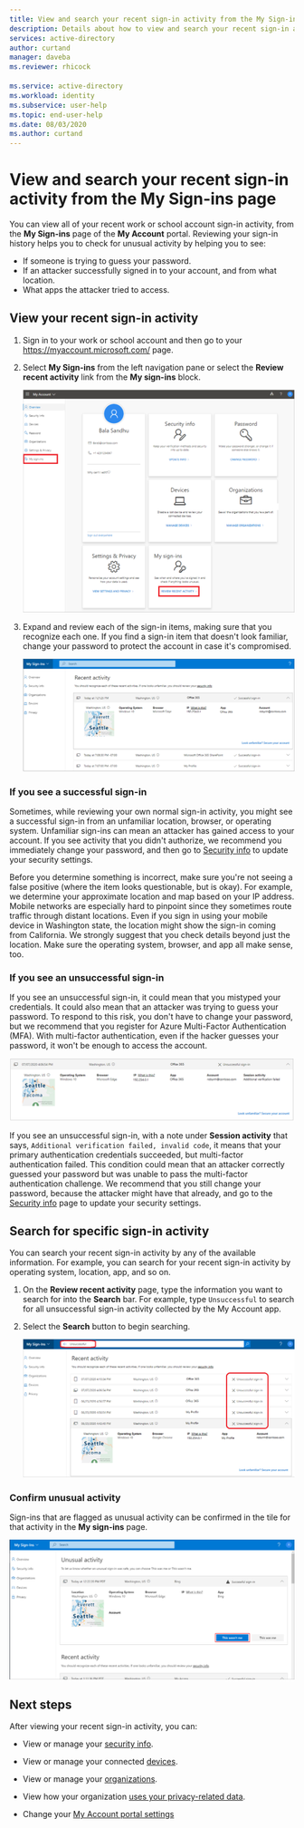 ```yaml
---
title: View and search your recent sign-in activity from the My Sign-ins page - Azure Active Directory | Microsoft Docs
description: Details about how to view and search your recent sign-in activity from the My Sign-ins page of the My Account portal.
services: active-directory
author: curtand
manager: daveba
ms.reviewer: rhicock

ms.service: active-directory
ms.workload: identity
ms.subservice: user-help
ms.topic: end-user-help
ms.date: 08/03/2020
ms.author: curtand
---
```


# View and search your recent sign-in activity from the My Sign-ins page

You can view all of your recent work or school account sign-in activity, from the **My Sign-ins** page of the **My Account** portal. Reviewing your sign-in history helps you to check for unusual activity by helping you to see:

- If someone is trying to guess your password.
- If an attacker successfully signed in to your account, and from what location.
- What apps the attacker tried to access.

## View your recent sign-in activity

1. Sign in to your work or school account and then go to your https://myaccount.microsoft.com/ page.

2. Select **My Sign-ins** from the left navigation pane or select the **Review recent activity** link from the **My sign-ins** block.

    ![My Account page, showing highlighted Recent activity links](media/my-account-portal/my-account-portal-sign-ins.png)

3. Expand and review each of the sign-in items, making sure that you recognize each one. If you find a sign-in item that doesn't look familiar, change your password to protect the account in case it's compromised.

    ![Recent activity page with expanded sign-in details](media/my-account-portal-sign-ins-page/recent-activity.png)

### If you see a successful sign-in

Sometimes, while reviewing your own normal sign-in activity, you might see a successful sign-in from an unfamiliar location, browser, or operating system. Unfamiliar sign-ins can mean an attacker has gained access to your account. If you see activity that you didn't authorize, we recommend you immediately change your password, and then go to [Security info](https://mysignins.microsoft.com/security-info) to update your security settings.

Before you determine something is incorrect, make sure you're not seeing a false positive (where the item looks questionable, but is okay). For example, we determine your approximate location and map based on your IP address. Mobile networks are especially hard to pinpoint since they sometimes route traffic through distant locations. Even if you sign in using your mobile device in Washington state, the location might show the sign-in coming from California. We strongly suggest that you check details beyond just the location. Make sure the operating system, browser, and app all make sense, too.

### If you see an unsuccessful sign-in

If you see an unsuccessful sign-in, it could mean that you mistyped your credentials. It could also mean that an attacker was trying to guess your password. To respond to this risk, you don't have to change your password, but we recommend that you register for Azure Multi-Factor Authentication (MFA). With multi-factor authentication, even if the hacker guesses your password, it won't be enough to access the account.

![Unsuccessful sign-in tile](media/my-account-portal-sign-ins-page/unsuccessful.png)

If you see an unsuccessful sign-in, with a note under **Session activity** that says, `Additional verification failed, invalid code`, it means that your primary authentication credentials succeeded, but multi-factor authentication failed. This condition could mean that an attacker correctly guessed your password but was unable to pass the multi-factor authentication challenge. We recommend that you still change your password, because the attacker might have that already, and go to the [Security info](https://mysignins.microsoft.com/security-info) page to update your security settings.

## Search for specific sign-in activity

You can search your recent sign-in activity by any of the available information. For example, you can search for your recent sign-in activity by operating system, location, app, and so on.

1. On the **Review recent activity** page, type the information you want to search for into the **Search** bar. For example, type `Unsuccessful` to search for all unsuccessful sign-in activity collected by the My Account app.

2. Select the **Search** button to begin searching.

    ![Recent Activity page, showing highlighted search bar, search button, and results](media/my-account-portal-sign-ins-page/sign-in-search.png)

### Confirm unusual activity

Sign-ins that are flagged as unusual activity can be confirmed in the tile for that activity in the **My sign-ins** page.

![Unusual sign-in tile for confirms that you did or did not attempt the sign-in](media/my-account-portal-sign-ins-page/this-wasnt-me.png)

## Next steps

After viewing your recent sign-in activity, you can:

- View or manage your [security info](user-help-security-info-overview.md).

- View or manage your connected [devices](my-account-portal-devices-page.md).

- View or manage your [organizations](my-account-portal-organizations-page.md).

- View how your organization [uses your privacy-related data](my-account-portal-privacy-page.md).

- Change your [My Account portal settings](my-account-portal-settings.md)

